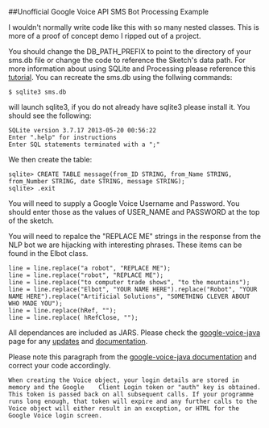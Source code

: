 ##Unofficial Google Voice API SMS Bot Processing Example

I wouldn't normally write code like this with so many nested classes.  This is more of a proof of concept demo I ripped out of a project. 

You should change the DB_PATH_PREFIX to point to the directory of your sms.db file or change the code to reference the Sketch's data path. For more information about using SQLite and Processing please reference this [tutorial](http://cs.smith.edu/dftwiki/index.php/Tutorial:_SQLite_and_Processing,_Part_I).
You can recreate the sms.db using the follwing commands:

    $ sqlite3 sms.db

will launch sqlite3, if you do not already have sqlite3 please install it. You should see the following:
    
    SQLite version 3.7.17 2013-05-20 00:56:22
    Enter ".help" for instructions
    Enter SQL statements terminated with a ";"
    
We then create the table:
    
    sqlite> CREATE TABLE message(from_ID STRING, from_Name STRING, from_Number STRING, date STRING, message STRING);
    sqlite> .exit    

You will need to supply a Google Voice Username and Password.  You should enter those as the values of USER_NAME and PASSWORD at the top of the sketch. 

You will need to repalce the "REPLACE ME" strings in the response from the NLP bot we are hijacking with interesting phrases.  These items can be found in the Elbot class. 

    line = line.replace("a robot", "REPLACE ME");
    line = line.replace("robot", "REPLACE ME");
    line = line.replace("to computer trade shows", "to the mountains");
    line = line.replace("Elbot", "YOUR NAME HERE").replace("Robot", "YOUR NAME HERE").replace("Artificial Solutions", "SOMETHING CLEVER ABOUT WHO MADE YOU");
    line = line.replace(hRef, "");
    line = line.replace( hRefClose, "");


All dependances are included as JARS.  Please check the [google-voice-java](https://code.google.com/p/google-voice-java/) page for any [updates](https://code.google.com/p/google-voice-java/downloads/list) and [documentation](https://code.google.com/p/google-voice-java/wiki/GettingStarted). 


Please note this paragraph from the [google-voice-java documentation](https://code.google.com/p/google-voice-java/wiki/GettingStarted) and correct your code accordingly. 

    When creating the Voice object, your login details are stored in memory and the Google    Client Login token or "auth" key is obtained. This token is passed back on all subsequent calls. If your programme runs long enough, that token will expire and any further calls to the Voice object will either result in an exception, or HTML for the Google Voice login screen.
  
  
    
